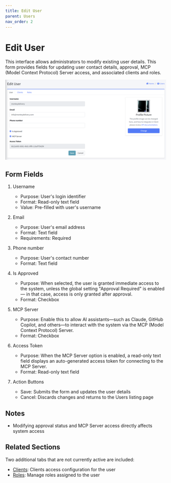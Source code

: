 ```yaml
---
title: Edit User
parent: Users
nav_order: 2
---
```


# Edit User

This interface allows administrators to modify existing user details. This form provides fields for updating user contact details, approval, MCP (Model Context Protocol) Server access, and associated clients and roles.

<img src="../images/AdminUserEdit.png" alt="Edit User" width="800"/>

## Form Fields
1. Username
   - Purpose: User's login identifier
   - Format: Read-only text field
   - Value: Pre-filled with user's username

2. Email
   - Purpose: User's email address
   - Format: Text field
   - Requirements: Required

3. Phone number
   - Purpose: User's contact number
   - Format: Text field

4. Is Approved
   - Purpose: When selected, the user is granted immediate access to the system, unless the global setting "Approval Required" is enabled — in that case, access is only granted after approval.
   - Format: Checkbox

5. MCP Server
   - Purpose: Enable this to allow AI assistants—such as Claude, GitHub Copilot, and others—to interact with the system via the MCP (Model Context Protocol) Server.
   - Format: Checkbox

6. Access Token
   - Purpose: When the MCP Server option is enabled, a read-only text field displays an auto-generated access token for connecting to the MCP Server.
   - Format: Read-only text field

7. Action Buttons
   - Save: Submits the form and updates the user details
   - Cancel: Discards changes and returns to the Users listing page

## Notes

- Modifying approval status and MCP Server access directly affects system access

## Related Sections
Two additional tabs that are not currently active are included:
- [Clients](UserEditClients.html): Clients access configuration for the user
- [Roles](ClientEditRoles.html): Manage roles assigned to the user
